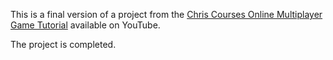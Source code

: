 This is a final version of a project from the [Chris Courses Online Multiplayer Game Tutorial](https://www.youtube.com/watch?v=Wcvqnx14cZA) available on YouTube.

The project is completed.
